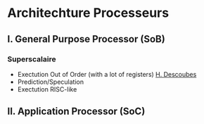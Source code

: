 # Architechture Processeurs

## I. General Purpose Processor (SoB)

### Superscalaire
  * Exectution Out of Order (with a lot of registers) [H. Descoubes](http://www.canal-u.tv/video/centre_d_enseignement_multimedia_universitaire_c_e_m_u/architecture_et_technologie_des_ordinateurs_pipeline_materiel_famille_sandy_bridge.12512)
  * Prediction/Speculation
  * Exectution RISC-like

## II. Application Processor (SoC)
